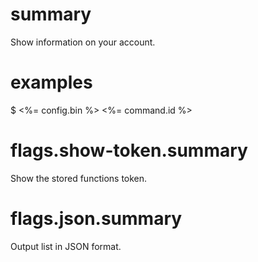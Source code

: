# summary

Show information on your account.

# examples

$ <%= config.bin %> <%= command.id %>

# flags.show-token.summary

Show the stored functions token.

# flags.json.summary

Output list in JSON format.
